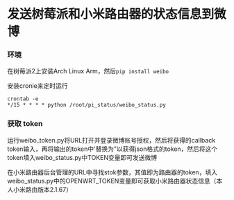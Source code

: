 发送树莓派和小米路由器的状态信息到微博
===


### 环境
在树莓派2上安装Arch Linux Arm，然后`pip install weibo`


安装cronie来定时运行
```
crontab -e
*/15 * * * * python /root/pi_status/weibo_status.py
```

### 获取 token
运行weibo_token.py将URL打开并登录微博账号授权，然后将获得的callback token输入，再将输出的token中'替换为"以获得json格式的token，然后将这个token填入weibo_status.py中TOKEN变量即可发送微博


在小米路由器后台管理的URL中寻找stok参数，其值即为路由器的token，填入weibo_status.py中的OPENWRT_TOKEN变量即可获取小米路由器状态信息（本人小米路由版本2.1.67）
